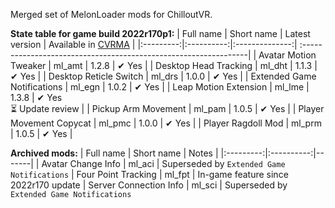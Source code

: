 Merged set of MelonLoader mods for ChilloutVR.

**State table for game build 2022r170p1:**
| Full name | Short name | Latest version | Available in [CVRMA](https://github.com/knah/CVRMelonAssistant) |
|:---------:|:----------:|:--------------:| :----------------------------------------------------------------|
| Avatar Motion Tweaker | ml_amt | 1.2.8 | ✔ Yes |
| Desktop Head Tracking | ml_dht | 1.1.3 | ✔ Yes |
| Desktop Reticle Switch | ml_drs | 1.0.0 | ✔ Yes |
| Extended Game Notifications | ml_egn | 1.0.2 | ✔ Yes |
| Leap Motion Extension | ml_lme | 1.3.8 | ✔ Yes<br>⏳ Update review |
| Pickup Arm Movement | ml_pam | 1.0.5 | ✔ Yes |
| Player Movement Copycat | ml_pmc | 1.0.0 | ✔ Yes |
| Player Ragdoll Mod | ml_prm | 1.0.5 | ✔ Yes |

**Archived mods:**
| Full name | Short name | Notes |
|:---------:|:----------:|-------|
| Avatar Change Info | ml_aci | Superseded by `Extended Game Notifications`
| Four Point Tracking | ml_fpt | In-game feature since 2022r170 update
| Server Connection Info | ml_sci | Superseded by `Extended Game Notifications`
